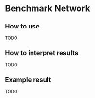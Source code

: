 # Benchmark Network

## How to use

TODO

## How to interpret results

TODO

## Example result

TODO

